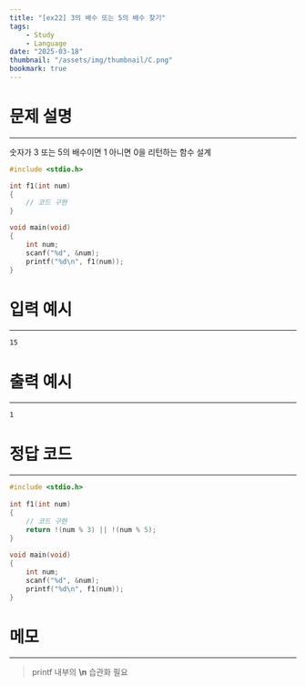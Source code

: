 ```yaml
---
title: "[ex22] 3의 배수 또는 5의 배수 찾기"
tags:
    - Study
    - Language
date: "2025-03-18"
thumbnail: "/assets/img/thumbnail/C.png"
bookmark: true
---
```

# 문제 설명
---
숫자가 3 또는 5의 배수이면 1 아니면 0을 리턴하는 함수 설계

```c
#include <stdio.h>

int f1(int num)
{
	// 코드 구현
}

void main(void)
{
	int num;
	scanf("%d", &num);
	printf("%d\n", f1(num));
}
```

# 입력 예시
---

```
15
```

# 출력 예시
---

```
1
```

# 정답 코드
---

```c
#include <stdio.h>
 
int f1(int num)
{
    // 코드 구현
    return !(num % 3) || !(num % 5);
}
 
void main(void)
{
    int num;
    scanf("%d", &num);
    printf("%d\n", f1(num));
}
```

# 메모
---
> printf 내부의 **\n** 습관화 필요